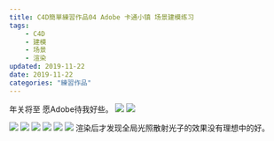 ```yaml
---
title: C4D簡單練習作品04 Adobe 卡通小镇 场景建模练习
tags: 
    - C4D
    - 建模
    - 场景
    - 渲染
updated: 2019-11-22
date: 2019-11-22
categories: "練習作品"
---
```

年关将至 愿Adobe待我好些。
![](/asset/videos/c4dp04/video.gif)
![](/asset/videos/c4dp04/adobe-part1.jpg)
<!--more-->
![](/asset/videos/c4dp04/adobe.jpg)
![](/asset/videos/c4dp04/adobe-part2.jpg)
![](/asset/videos/c4dp04/adobe-part3.jpg)
![](/asset/videos/c4dp04/adobe-part4.jpg)
![](/asset/videos/c4dp04/adobe-part5.jpg)
![](/asset/videos/c4dp04/adobe-part6.jpg)
渲染后才发现全局光照散射光子的效果没有理想中的好。